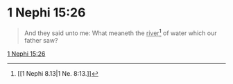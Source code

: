 # 1 Nephi 15:26

> And they said unto me: What meaneth the <u>river</u>[^a] of water which our father saw?

[1 Nephi 15:26](https://www.churchofjesuschrist.org/study/scriptures/bofm/1-ne/15?lang=eng&id=p26#p26)


[^a]: [[1 Nephi 8.13|1 Ne. 8:13.]]
